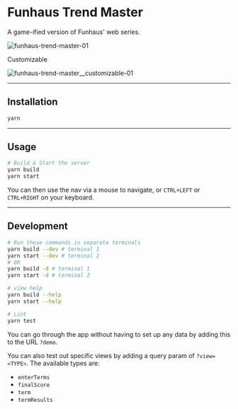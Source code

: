 # Funhaus Trend Master

A game-ified version of Funhaus' web series.

![funhaus-trend-master-01](https://user-images.githubusercontent.com/344140/37237718-49e0e91c-23cc-11e8-82a8-d502cacfde2b.gif)

Customizable

![funhaus-trend-master__customizable-01](https://user-images.githubusercontent.com/344140/37246652-55ddc492-2462-11e8-8a27-eacadafe35fa.gif)

---

## Installation

```sh
yarn
```

---

## Usage

```sh
# Build & Start the server
yarn build
yarn start
```

You can then use the nav via a mouse to navigate, or `CTRL+LEFT` or `CTRL+RIGHT`
on your keyboard.

---

## Development

```sh
# Run these commands in separate terminals
yarn build --dev # terminal 1
yarn start --dev # terminal 2
# OR
yarn build -d # terminal 1
yarn start -d # terminal 2

# view help
yarn build --help
yarn start --help

# Lint
yarn test
```

You can go through the app without having to set up any data by adding this to
the URL `?demo`.

You can also test out specific views by adding a query param of `?view=<TYPE>`.
The available types are:
- `enterTerms`
- `finalScore`
- `term`
- `termResults`
